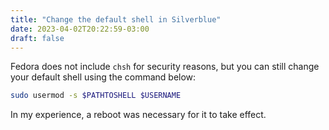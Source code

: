 ```yaml
---
title: "Change the default shell in Silverblue"
date: 2023-04-02T20:22:59-03:00
draft: false
---
```


Fedora does not include `chsh` for security reasons, but you can still change
your default shell using the command below:

```bash
sudo usermod -s $PATHTOSHELL $USERNAME
```

In my experience, a reboot was necessary for it to take effect.
